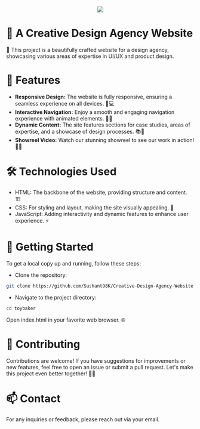 <h1 align="center">
    <img src="https://readme-typing-svg.herokuapp.com/?font=Righteous&size=35&center=true&vCenter=true&width=500&height=70&duration=4000&lines=Creative+Design+Agency;+Website;" />
</h1>

# 🎨 A Creative Design Agency Website

🚀 This project is a beautifully crafted website for a design agency, showcasing various areas of expertise in UI/UX and product design.

# 🌟 Features

- **Responsive Design:** The website is fully responsive, ensuring a seamless experience on all devices. 📱💻
- **Interactive Navigation:** Enjoy a smooth and engaging navigation experience with animated elements. 🧭✨
- **Dynamic Content:** The site features sections for case studies, areas of expertise, and a showcase of design processes. 📚🎨
- **Showreel Video:** Watch our stunning showreel to see our work in action! 🎥🔥

# 🛠️ Technologies Used

- HTML: The backbone of the website, providing structure and content. 🏗️
- CSS: For styling and layout, making the site visually appealing. 🎨
- JavaScript: Adding interactivity and dynamic features to enhance user experience. ⚡

# 📂 Getting Started

To get a local copy up and running, follow these steps:

- Clone the repository: 
```bash
git clone https://github.com/Sushant98K/Creative-Design-Agency-Website
```
- Navigate to the project directory: 
```bash
cd toybaker
```
Open index.html in your favorite web browser. 🌐

# 🤝 Contributing

Contributions are welcome! If you have suggestions for improvements or new features, feel free to open an issue or submit a pull request. Let's make this project even better together! 💪💡

# 📫 Contact

For any inquiries or feedback, please reach out via your email.
